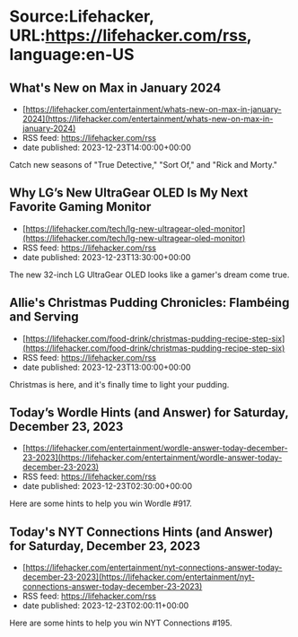 # Source:Lifehacker, URL:https://lifehacker.com/rss, language:en-US

## What's New on Max in January 2024
 - [https://lifehacker.com/entertainment/whats-new-on-max-in-january-2024](https://lifehacker.com/entertainment/whats-new-on-max-in-january-2024)
 - RSS feed: https://lifehacker.com/rss
 - date published: 2023-12-23T14:00:00+00:00

Catch new seasons of "True Detective," "Sort Of," and "Rick and Morty."

## Why LG’s New UltraGear OLED Is My Next Favorite Gaming Monitor
 - [https://lifehacker.com/tech/lg-new-ultragear-oled-monitor](https://lifehacker.com/tech/lg-new-ultragear-oled-monitor)
 - RSS feed: https://lifehacker.com/rss
 - date published: 2023-12-23T13:30:00+00:00

The new 32-inch LG UltraGear OLED looks like a gamer's dream come true.

## Allie's Christmas Pudding Chronicles: Flambéing and Serving
 - [https://lifehacker.com/food-drink/christmas-pudding-recipe-step-six](https://lifehacker.com/food-drink/christmas-pudding-recipe-step-six)
 - RSS feed: https://lifehacker.com/rss
 - date published: 2023-12-23T13:00:00+00:00

Christmas is here, and it's finally time to light your pudding.

## Today’s Wordle Hints (and Answer) for Saturday, December 23, 2023
 - [https://lifehacker.com/entertainment/wordle-answer-today-december-23-2023](https://lifehacker.com/entertainment/wordle-answer-today-december-23-2023)
 - RSS feed: https://lifehacker.com/rss
 - date published: 2023-12-23T02:30:00+00:00

Here are some hints to help you win Wordle #917.

## Today's NYT Connections Hints (and Answer) for Saturday, December 23, 2023
 - [https://lifehacker.com/entertainment/nyt-connections-answer-today-december-23-2023](https://lifehacker.com/entertainment/nyt-connections-answer-today-december-23-2023)
 - RSS feed: https://lifehacker.com/rss
 - date published: 2023-12-23T02:00:11+00:00

Here are some hints to help you win NYT Connections #195.

